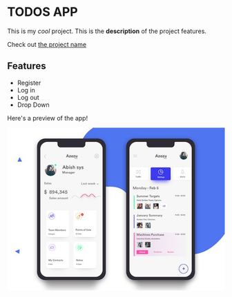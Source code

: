 # TODOS APP

This is my _cool_ project. This is the **description** of the project features.

Check out [the project name](https://projectname.com)

## Features

- Register
- Log in
- Log out
- Drop Down

Here's a preview of the app!

![SCREEN SHOTS](screenshot.jpg)